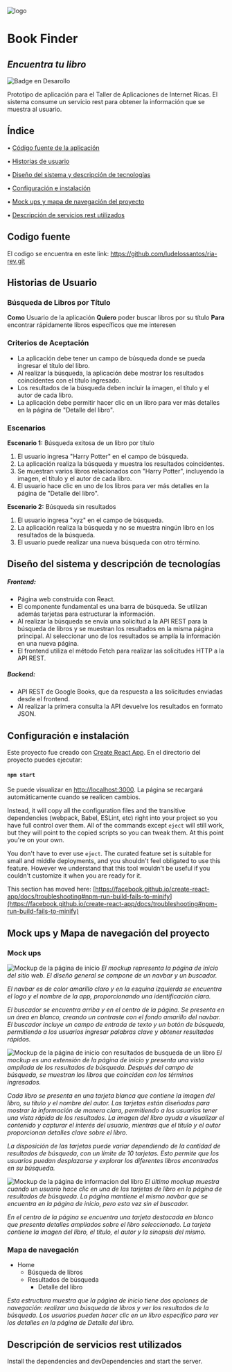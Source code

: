 ![logo](https://github.com/ludelossantos/ria-rev/assets/78172947/fa56208f-5651-4cde-a0ef-d0a0b8bcd074)  
# Book Finder
## _Encuentra tu libro_

![Badge en Desarollo](https://img.shields.io/badge/STATUS-EN%20DESAROLLO-green)

Prototipo de aplicación para el Taller de Aplicaciones de Internet Ricas. El sistema consume un servicio rest para obtener la información que se muestra al usuario. 
## Índice

• [Código fuente de la aplicación](#Codigo-fuente)

• [Historias de usuario](#Historias-de-usuario)

• [Diseño del sistema y descripción de tecnologías](#Diseno-y-tecnologias)

• [Configuración e instalación](#configuracion)

• [Mock ups y mapa de navegación del proyecto](#mock-ups-y-mapa-de-navegación-del-proyecto)

• [Descripción de servicios rest utilizados](#descripcion-servicios-rest)

## Codigo fuente
El codigo se encuentra en este link: https://github.com/ludelossantos/ria-rev.git 

## Historias de Usuario

### Búsqueda de Libros por Título

**Como** Usuario de la aplicación
**Quiero** poder buscar libros por su título
**Para** encontrar rápidamente libros específicos que me interesen

### Criterios de Aceptación

- La aplicación debe tener un campo de búsqueda donde se pueda ingresar el título del libro.
- Al realizar la búsqueda, la aplicación debe mostrar los resultados coincidentes con el título ingresado.
- Los resultados de la búsqueda deben incluir la imagen, el título y el autor de cada libro.
- La aplicación debe permitir hacer clic en un libro para ver más detalles en la página de "Detalle del libro".

### Escenarios

**Escenario 1:** Búsqueda exitosa de un libro por título
1. El usuario ingresa "Harry Potter" en el campo de búsqueda.
2. La aplicación realiza la búsqueda y muestra los resultados coincidentes.
3. Se muestran varios libros relacionados con "Harry Potter", incluyendo la imagen, el título y el autor de cada libro.
4. El usuario hace clic en uno de los libros para ver más detalles en la página de "Detalle del libro".

**Escenario 2:** Búsqueda sin resultados 
1. El usuario ingresa "xyz" en el campo de búsqueda.
2. La aplicación realiza la búsqueda y no se muestra ningún libro en los resultados de la búsqueda.
3. El usuario puede realizar una nueva búsqueda con otro término.

## Diseño del sistema y descripción de tecnologías

##### Frontend: 
   - Página web construida con React. 
   - El componente fundamental es una barra de búsqueda. Se utilizan además tarjetas para estructurar la información. 
   - Al realizar la búsqueda se envía una solicitud a la API REST para la búsqueda de libros y se muestran los resultados en la misma página principal. Al seleccionar uno de los resultados se amplía la información en una nueva página.
   -  El frontend utiliza el método Fetch para realizar las solicitudes HTTP a la API REST. 

##### Backend: 
   - API REST de Google Books, que da respuesta a las solicitudes enviadas desde el frontend. 
   - Al realizar la primera consulta la API devuelve los resultados en formato JSON.

## Configuración e instalación
Este proyecto fue creado con [Create React App](https://github.com/facebook/create-react-app).
En el directorio del proyecto puedes ejecutar:
#### `npm start`

Se puede visualizar en [http://localhost:3000](http://localhost:3000). La página se recargará automáticamente cuando se realicen cambios.

Instead, it will copy all the configuration files and the transitive dependencies (webpack, Babel, ESLint, etc) right into your project so you have full control over them. All of the commands except `eject` will still work, but they will point to the copied scripts so you can tweak them. At this point you're on your own.

You don't have to ever use `eject`. The curated feature set is suitable for small and middle deployments, and you shouldn't feel obligated to use this feature. However we understand that this tool wouldn't be useful if you couldn't customize it when you are ready for it.

This section has moved here: [https://facebook.github.io/create-react-app/docs/troubleshooting#npm-run-build-fails-to-minify](https://facebook.github.io/create-react-app/docs/troubleshooting#npm-run-build-fails-to-minify)


## Mock ups y Mapa de navegación del proyecto

### Mock ups

![Mockup de la página de inicio](https://github.com/ludelossantos/ria-rev/blob/sofiNuevo/mockups/1.png)
_El mockup representa la página de inicio del sitio web. El diseño general se compone de un navbar y un buscador._

_El navbar es de color amarillo claro y en la esquina izquierda se encuentra el logo y el nombre de la app, proporcionando una identificación clara._

_El buscador se encuentra arriba y en el centro de la página. Se presenta en un área en blanco, creando un contraste con el fondo amarillo del navbar. El buscador incluye un campo de entrada de texto y un botón de búsqueda, permitiendo a los usuarios ingresar palabras clave y obtener resultados rápidos._

![Mockup de la página de inicio con resultados de busqueda de un libro](https://github.com/ludelossantos/ria-rev/blob/sofiNuevo/mockups/2.png)
_El mockup es una extensión de la página de inicio y presenta una vista ampliada de los resultados de búsqueda. Después del campo de búsqueda, se muestran los libros que coinciden con los términos ingresados._

_Cada libro se presenta en una tarjeta blanca que contiene la imagen del libro, su título y el nombre del autor. Las tarjetas están diseñadas para mostrar la información de manera clara, permitiendo a los usuarios tener una vista rápida de los resultados. La imagen del libro ayuda a visualizar el contenido y capturar el interés del usuario, mientras que el título y el autor proporcionan detalles clave sobre el libro._

_La disposición de las tarjetas puede variar dependiendo de la cantidad de resultados de búsqueda, con un límite de 10 tarjetas. Esto permite que los usuarios puedan desplazarse y explorar los diferentes libros encontrados en su búsqueda._

![Mockup de la página de informacion del libro](https://github.com/ludelossantos/ria-rev/blob/sofiNuevo/mockups/3.png)
_El último mockup muestra cuando un usuario hace clic en una de las tarjetas de libro en la página de resultados de búsqueda. La página mantiene el mismo navbar que se encuentra en la página de inicio, pero esta vez sin el buscador._

_En el centro de la página se encuentra una tarjeta destacada en blanco que presenta detalles ampliados sobre el libro seleccionado. La tarjeta contiene la imagen del libro, el título, el autor y la sinopsis del mismo._

### Mapa de navegación

- Home
  - Búsqueda de libros
  - Resultados de búsqueda
    - Detalle del libro

_Esta estructura muestra que la página de inicio tiene dos opciones de navegación: realizar una búsqueda de libros y ver los resultados de la búsqueda. Los usuarios pueden hacer clic en un libro específico para ver los detalles en la página de Detalle del libro._

## Descripción de servicios rest utilizados
Install the dependencies and devDependencies and start the server.
